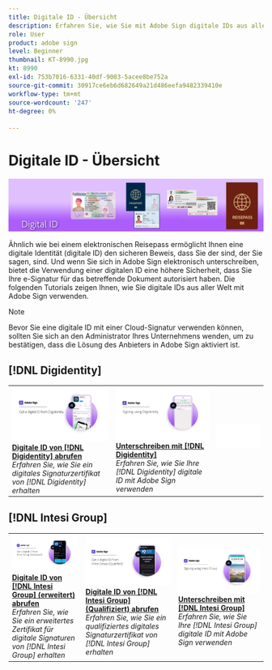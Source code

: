 ```yaml
---
title: Digitale ID - Übersicht
description: Erfahren Sie, wie Sie mit Adobe Sign digitale IDs aus aller Welt verwenden
role: User
product: adobe sign
level: Beginner
thumbnail: KT-8990.jpg
kt: 8990
exl-id: 753b7016-6331-40df-9003-5acee8be752a
source-git-commit: 30917ce6eb6d682649a21d486eefa9482339410e
workflow-type: tm+mt
source-wordcount: '247'
ht-degree: 0%

---
```


# Digitale ID - Übersicht

![Digitales ID-Bild signieren](../assets/Hero-DigitalID.png)

Ähnlich wie bei einem elektronischen Reisepass ermöglicht Ihnen eine digitale Identität (digitale ID) den sicheren Beweis, dass Sie der sind, der Sie sagen, sind. Und wenn Sie sich in Adobe Sign elektronisch unterschreiben, bietet die Verwendung einer digitalen ID eine höhere Sicherheit, dass Sie Ihre e-Signatur für das betreffende Dokument autorisiert haben. Die folgenden Tutorials zeigen Ihnen, wie Sie digitale IDs aus aller Welt mit Adobe Sign verwenden.

>[!NOTE]
>
>Bevor Sie eine digitale ID mit einer Cloud-Signatur verwenden können, sollten Sie sich an den Administrator Ihres Unternehmens wenden, um zu bestätigen, dass die Lösung des Anbieters in Adobe Sign aktiviert ist.

## [!DNL Digidentity]

<table style="table-layout:fixed">
<tr>
 <td>
    <a href="digidentity-reg.md">
      <img alt="Digitale ID von [!DNL Digidentity] abrufen" src="assets/Digidentityreg_1280.png" />
    </a>
    <div>
    <a href="digidentity-reg.md"><strong>Digitale ID von [!DNL Digidentity] abrufen</strong></a>
    </div>
    <em>Erfahren Sie, wie Sie ein digitales Signaturzertifikat von [!DNL Digidentity] erhalten</em>
    <br>
  </td>
  <td>
    <a href="digidentity-sign.md">
      <img alt="Unterschreiben mit [!DNL Digidentity]" src="assets/Digidentitysign_1280.png" />
    </a>
    <div>
    <a href="digidentity-sign.md"><strong>Unterschreiben mit [!DNL Digidentity]</strong></a>
    </div>
    <em>Erfahren Sie, wie Sie Ihre [!DNL Digidentity] digitale ID mit Adobe Sign verwenden</em>
    <br>
  </td>
  <td>
    <img alt="Abstand" src="../assets/Whitespacer.png" />
    <div>
    <br>
  </td>
</tr>
</table>

## [!DNL Intesi Group]

<table style="table-layout:fixed">
<tr>
  <td>
    <a href="intesi-advanced.md">
      <img alt="Digitale ID von Intesi Group abrufen (erweitert)" src="assets/IntesiAdvanced_1280.png" />
    </a>
    <div>
    <a href="intesi-advanced.md"><strong>Digitale ID von [!DNL Intesi Group] (erweitert) abrufen</strong></a>
    </div>
    <em>Erfahren Sie, wie Sie ein erweitertes Zertifikat für digitale Signaturen von [!DNL Intesi Group] erhalten</em>
    <br>
  </td>
  <td>
    <a href="intesi-qualified.md">
      <img alt="Digitale ID von [!DNL Intesi Group] (Qualifiziert) abrufen" src="assets/IntesiQualified_1280.png" />
    </a>
    <div>
    <a href="intesi-qualified.md"><strong>Digitale ID von [!DNL Intesi Group] (Qualifiziert) abrufen</strong></a>
    </div>
    <em>Erfahren Sie, wie Sie ein qualifiziertes digitales Signaturzertifikat von [!DNL Intesi Group] erhalten</em>
    <br>
  </td>
  <td>
    <a href="intesi-sign.md">
      <img alt="Unterschreiben mit Intesi Group" src="assets/IntesiSign_1280.png" />
    </a>
    <div>
    <a href="intesi-sign.md"><strong>Unterschreiben mit [!DNL Intesi Group]</strong></a>
    </div>
    <em>Erfahren Sie, wie Sie Ihre [!DNL Intesi Group] digitale ID mit Adobe Sign verwenden</em>
    <br>
  </td>
</tr>
</table>
